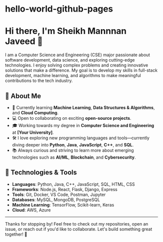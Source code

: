 # hello-world-github-pages
# Hi there, I'm Sheikh Mannnan Javeed 👋

I am a Computer Science and Engineering (CSE) major passionate about software development, data science, and exploring cutting-edge technologies. I enjoy solving complex problems and creating innovative solutions that make a difference. My goal is to develop my skills in full-stack development, machine learning, and algorithms to make meaningful contributions to the tech industry.

## 🚀 About Me
- 🌱 Currently learning **Machine Learning**, **Data Structures & Algorithms**, and **Cloud Computing**.
- 💻 Open to collaborating on exciting **open-source projects**.
- 🎓 Working towards my degree in **Computer Science and Engineering** at **[Your University]**.
- 🛠️ I love exploring new programming languages and tools—currently diving deeper into **Python**, **Java**, **JavaScript**, **C++**, and **SQL**.
- 📚 Always curious and striving to learn more about emerging technologies such as **AI/ML**, **Blockchain**, and **Cybersecurity**.

## 🧰 Technologies & Tools
- **Languages**: Python, Java, C++, JavaScript, SQL, HTML, CSS
- **Frameworks**: Node.js, React, Flask, Django, Express
- **Tools**: Git, Docker, VS Code, Postman, Jupyter
- **Databases**: MySQL, MongoDB, PostgreSQL
- **Machine Learning**: TensorFlow, Scikit-learn, Keras 
- **Cloud**: AWS, Azure


---

Thanks for stopping by! Feel free to check out my repositories, open an issue, or reach out if you'd like to collaborate. Let's build something great together! 🚀


